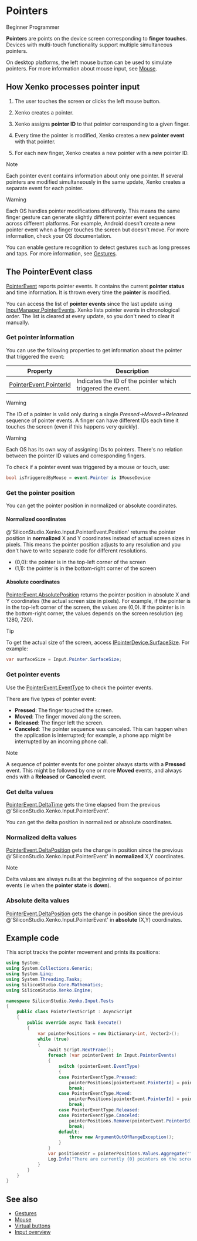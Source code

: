 # Pointers

<span class="label label-doc-level">Beginner</span>
<span class="label label-doc-audience">Programmer</span>

**Pointers** are points on the device screen corresponding to **finger touches**. Devices with multi-touch functionality support multiple simultaneous pointers.

On desktop platforms, the left mouse button can be used to simulate pointers. For more information about mouse input, see [Mouse](mouse.md).

## How Xenko processes pointer input

1. The user touches the screen or clicks the left mouse button.

2. Xenko creates a pointer.

3. Xenko assigns **pointer ID** to that pointer corresponding to a given finger.

4. Every time the pointer is modified, Xenko creates a new **pointer event** with that pointer.

5. For each new finger, Xenko creates a new pointer with a new pointer ID.

> [!Note] 
> Each pointer event contains information about only one pointer. If several pointers are modified simultaneously in the same update, Xenko creates a separate event for each pointer.

> [!Warning]
> Each OS handles pointer modifications differently. This means the same finger gesture can generate slightly different pointer event sequences across different platforms. For example, Android doesn't create a new pointer event when a finger touches the screen but doesn't move. For more information, check your OS documentation.

You can enable gesture recognition to detect gestures such as long presses and taps. For more information, see [Gestures](gestures.md).

## The PointerEvent class

[PointerEvent](xref:SiliconStudio.Xenko.Input.PointerEvent) reports pointer events. It contains the current **pointer status** and time information. It is thrown every time the **pointer** is modified.

You can access the list of **pointer events** since the last update using [InputManager.PointerEvents](xref:SiliconStudio.Xenko.Input.InputManager.PointerEvents). Xenko lists pointer events in chronological order. The list is cleared at every update, so you don't need to clear it manually.

### Get pointer information

You can use the following properties to get information about the pointer that triggered the event:

|Property|Description
|--------|-----------
|[PointerEvent.PointerId](xref:SiliconStudio.Xenko.Input.PointerEvent.PointerId) | Indicates the ID of the pointer which triggered the event.

> [!Warning]
> The ID of a pointer is valid only during a single _Pressed->Moved->Released_ sequence of pointer events.
> A finger can have different IDs each time it touches the screen (even if this happens very quickly).

> [!Warning]
> Each OS has its own way of assigning IDs to pointers.
> There's no relation between the pointer ID values and corresponding fingers.

To check if a pointer event was triggered by a mouse or touch, use:

```cs
bool isTriggeredByMouse = event.Pointer is IMouseDevice
```

### Get the pointer position

You can get the pointer position in normalized or absolute coordinates.

#### Normalized coordinates

@'SiliconStudio.Xenko.Input.PointerEvent.Position' returns the pointer position in **normalized** X and Y coordinates instead of actual screen sizes in pixels. This means the pointer position adjusts to any resolution and you don't have to write separate code for different resolutions.

* (0,0): the pointer is in the top-left corner of the screen
* (1,1): the pointer is in the bottom-right corner of the screen

#### Absolute coordinates

[PointerEvent.AbsolutePosition](xref:SiliconStudio.Xenko.Input.PointerEvent.AbsolutePosition) returns the pointer position in absolute X and Y coordinates (the actual screen size in pixels). For example, if the pointer is in the top-left corner of the screen, the values are (0,0). If the pointer is in the bottom-right corner, the values depends on the screen resolution (eg 1280, 720).

> [!Tip]
> To get the actual size of the screen, access [IPointerDevice.SurfaceSize](xref:SiliconStudio.Xenko.Input.IPointerDevice.SurfaceSize). For example:
> ```cs
> var surfaceSize = Input.Pointer.SurfaceSize;
> ```

### Get pointer events

Use the [PointerEvent.EventType](xref:SiliconStudio.Xenko.Input.PointerEvent.EventType) to check the pointer events.

There are five types of pointer event:

* **Pressed**: The finger touched the screen.
* **Moved**: The finger moved along the screen.
* **Released**: The finger left the screen.
* **Canceled**: The pointer sequence was canceled. This can happen when the application is interrupted; for example, a phone app might be interrupted by an incoming phone call.

> [!Note] 
> A sequence of pointer events for one pointer always starts with a **Pressed** event. This might be followed by one or more **Moved** events, and always ends with a **Released** or **Canceled** event.

### Get delta values

[PointerEvent.DeltaTime](xref:SiliconStudio.Xenko.Input.PointerEvent.DeltaTime) gets the time elapsed from the previous @'SiliconStudio.Xenko.Input.PointerEvent'.

You can get the delta position in normalized or absolute coordinates.

### Normalized delta values

[PointerEvent.DeltaPosition](xref:SiliconStudio.Xenko.Input.PointerEvent.DeltaPosition) gets the change in position since the previous @'SiliconStudio.Xenko.Input.PointerEvent' in **normalized** X,Y coordinates.

> [!Note] 
> Delta values are always nulls at the beginning of the sequence of pointer events (ie when the **pointer state** is **down**).

### Absolute delta values

[PointerEvent.DeltaPosition](xref:SiliconStudio.Xenko.Input.PointerEvent.AbsoluteDeltaPosition) gets the change in position since the previous @'SiliconStudio.Xenko.Input.PointerEvent' in **absolute** (X,Y) coordinates.

## Example code

This script tracks the pointer movement and prints its positions:

```cs
using System;
using System.Collections.Generic;
using System.Linq;
using System.Threading.Tasks;
using SiliconStudio.Core.Mathematics;
using SiliconStudio.Xenko.Engine;

namespace SiliconStudio.Xenko.Input.Tests
{
    public class PointerTestScript : AsyncScript
    {
        public override async Task Execute()
        {
            var pointerPositions = new Dictionary<int, Vector2>();
            while (true)
            {
                await Script.NextFrame();
                foreach (var pointerEvent in Input.PointerEvents)
                {
                    switch (pointerEvent.EventType)
                    {
                    case PointerEventType.Pressed:
                        pointerPositions[pointerEvent.PointerId] = pointerEvent.Position;
                        break;
                    case PointerEventType.Moved:
                        pointerPositions[pointerEvent.PointerId] = pointerEvent.Position;
                        break;
                    case PointerEventType.Released:
                    case PointerEventType.Canceled:
                        pointerPositions.Remove(pointerEvent.PointerId);
                        break;
                    default:
                        throw new ArgumentOutOfRangeException();
                    }
                }
                var positionsStr = pointerPositions.Values.Aggregate("", (current, pointer) => current + (pointer.ToString() + ", "));
                Log.Info("There are currently {0} pointers on the screen located at {1}", pointerPositions.Count, positionsStr);
            }
        }
    }
}
```

## See also
* [Gestures](gestures.md)
* [Mouse](mouse.md)
* [Virtual buttons](virtual-buttons.md)
* [Input overview](index.md)